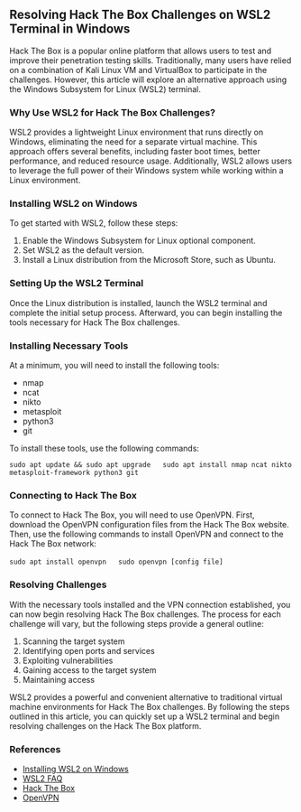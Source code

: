 ## Resolving Hack The Box Challenges on WSL2 Terminal in Windows

Hack The Box is a popular online platform that allows users to test and improve their penetration testing skills. Traditionally, many users have relied on a combination of Kali Linux VM and VirtualBox to participate in the challenges. However, this article will explore an alternative approach using the Windows Subsystem for Linux (WSL2) terminal.

### Why Use WSL2 for Hack The Box Challenges?

WSL2 provides a lightweight Linux environment that runs directly on Windows, eliminating the need for a separate virtual machine. This approach offers several benefits, including faster boot times, better performance, and reduced resource usage. Additionally, WSL2 allows users to leverage the full power of their Windows system while working within a Linux environment.

### Installing WSL2 on Windows

To get started with WSL2, follow these steps:

1. Enable the Windows Subsystem for Linux optional component.
2. Set WSL2 as the default version.
3. Install a Linux distribution from the Microsoft Store, such as Ubuntu.

### Setting Up the WSL2 Terminal

Once the Linux distribution is installed, launch the WSL2 terminal and complete the initial setup process. Afterward, you can begin installing the tools necessary for Hack The Box challenges.

### Installing Necessary Tools

At a minimum, you will need to install the following tools:

- nmap
- ncat
- nikto
- metasploit
- python3
- git

To install these tools, use the following commands:

`sudo apt update && sudo apt upgrade   sudo apt install nmap ncat nikto metasploit-framework python3 git   `

### Connecting to Hack The Box

To connect to Hack The Box, you will need to use OpenVPN. First, download the OpenVPN configuration files from the Hack The Box website. Then, use the following commands to install OpenVPN and connect to the Hack The Box network:

`sudo apt install openvpn   sudo openvpn [config file]` 

### Resolving Challenges

With the necessary tools installed and the VPN connection established, you can now begin resolving Hack The Box challenges. The process for each challenge will vary, but the following steps provide a general outline:

1. Scanning the target system
2. Identifying open ports and services
3. Exploiting vulnerabilities
4. Gaining access to the target system
5. Maintaining access

WSL2 provides a powerful and convenient alternative to traditional virtual machine environments for Hack The Box challenges. By following the steps outlined in this article, you can quickly set up a WSL2 terminal and begin resolving challenges on the Hack The Box platform.

### References

- [Installing WSL2 on Windows](https://docs.microsoft.com/en-us/windows/wsl/install-win10)
- [WSL2 FAQ](https://docs.microsoft.com/en-us/windows/wsl/wsl2-faq)
- [Hack The Box](https://www.hackthebox.eu/)
- [OpenVPN](https://openvpn.net/vpn-client/)
